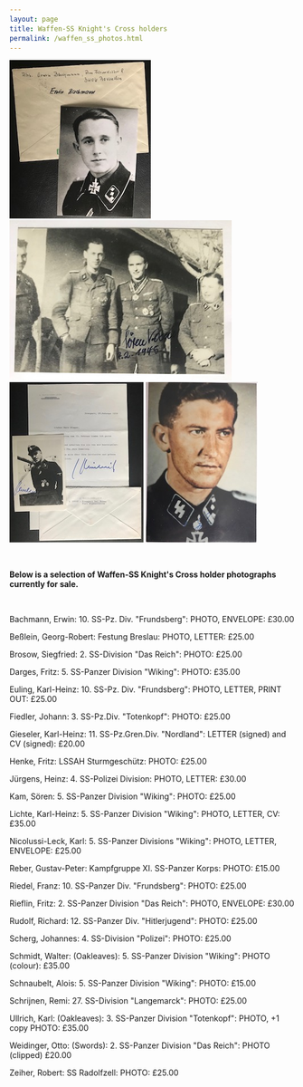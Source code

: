 ```yaml
---
layout: page
title: Waffen-SS Knight's Cross holders
permalink: /waffen_ss_photos.html
---
```


<div id="axisforces">
<p float="left">
<img src="./assets/Erwin Bachmann.jpg"/>
<img src="./assets/Soren Kam.jpg"/>
<img src="./assets/Nicolussi-Leck.jpg"/>
<img src="./assets/Walter Schmidt.jpg"/>
</p>  
<br />  
<p><b>Below is a selection of Waffen-SS Knight's Cross holder photographs currently for sale.</b></p>
<br />
<p>Bachmann,	Erwin: 10. SS-Pz. Div. "Frundsberg":	PHOTO, ENVELOPE:	£30.00
<p>Beßlein,	Georg-Robert:	Festung Breslau:	PHOTO, LETTER:	£25.00
<p>Brosow,	Siegfried: 2. SS-Division "Das Reich":	PHOTO:	£25.00
<p>Darges,	Fritz: 5. SS-Panzer Division "Wiking":	PHOTO:	£35.00
<p>Euling,	Karl-Heinz:	10. SS-Pz. Div. "Frundsberg":	PHOTO, LETTER, PRINT OUT:	£25.00
<p>Fiedler,	Johann:	3. SS-Pz.Div. "Totenkopf":	PHOTO:	£25.00
<p>Gieseler,	Karl-Heinz:	11. SS-Pz.Gren.Div. "Nordland": LETTER (signed) and CV (signed):	£20.00
<p>Henke,	Fritz: LSSAH Sturmgeschütz:	PHOTO: £25.00
<p>Jürgens,	Heinz: 4. SS-Polizei Division:	PHOTO, LETTER:	£30.00
<p>Kam,	Sören: 5. SS-Panzer Division "Wiking":	PHOTO:	£25.00
<p>Lichte,	Karl-Heinz:	5. SS-Panzer Division "Wiking":	PHOTO, LETTER, CV: £35.00
<p>Nicolussi-Leck,	Karl:	5. SS-Panzer Divisions "Wiking": PHOTO, LETTER, ENVELOPE:	£25.00
<p>Reber,	Gustav-Peter:	Kampfgruppe XI. SS-Panzer Korps:	PHOTO:	£15.00
<p>Riedel,	Franz:	10. SS-Panzer Div. "Frundsberg": PHOTO:	£25.00
<p>Rieflin,	Fritz: 2. SS-Panzer Division "Das Reich":	PHOTO, ENVELOPE:	£30.00
<p>Rudolf,	Richard: 12. SS-Panzer Div. "Hitlerjugend":	PHOTO:	£25.00
<p>Scherg,	Johannes:	4. SS-Division "Polizei":	PHOTO:	£25.00
<p>Schmidt,	Walter:	(Oakleaves): 5. SS-Panzer Division "Wiking":	PHOTO (colour):	£35.00
<p>Schnaubelt,	Alois: 5. SS-Panzer Division "Wiking":	PHOTO:	£15.00
<p>Schrijnen,	Remi:	27. SS-Division "Langemarck":	PHOTO: £25.00
<p>Ullrich,	Karl:	(Oakleaves): 3. SS-Panzer Division "Totenkopf":	PHOTO, +1 copy PHOTO:	£35.00
<p>Weidinger,	Otto:	(Swords): 2. SS-Panzer Division "Das Reich": PHOTO (clipped)		£20.00
<p>Zeiher,	Robert:	SS Radolfzell:	PHOTO: £25.00</p>
